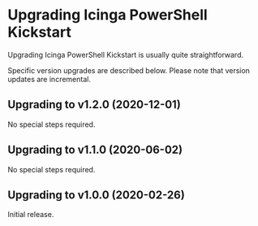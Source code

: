# Upgrading Icinga PowerShell Kickstart

Upgrading Icinga PowerShell Kickstart is usually quite straightforward.

Specific version upgrades are described below. Please note that version updates are incremental.

## Upgrading to v1.2.0 (2020-12-01)

No special steps required.

## Upgrading to v1.1.0 (2020-06-02)

No special steps required.

## Upgrading to v1.0.0 (2020-02-26)

Initial release.
